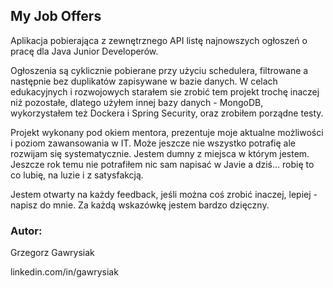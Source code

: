 ## My Job Offers

Aplikacja pobierająca z zewnętrznego API listę najnowszych ogłoszeń o pracę dla Java Junior Developerów.

Ogłoszenia są cyklicznie pobierane przy użyciu schedulera, filtrowane a następnie bez duplikatów zapisywane w bazie danych.
W celach edukacyjnych i rozwojowych starałem sie zrobić tem projekt trochę inaczej niż pozostałe, dlatego użyłem innej bazy danych - MongoDB, wykorzystałem też Dockera i Spring Security, oraz zrobiłem porządne testy. 

Projekt wykonany pod okiem mentora, prezentuje moje aktualne możliwości i poziom zawansowania w IT. Może jeszcze nie wszystko potrafię ale rozwijam się systematycznie.
Jestem dumny z miejsca w którym jestem. Jeszcze rok temu nie potrafiłem nic sam napisać w Javie a dziś... robię to co lubię, na luzie i z satysfakcją. 

Jestem otwarty na każdy feedback, jeśli można coś zrobić inaczej, lepiej - napisz do mnie. Za każdą wskazówkę jestem bardzo dzięczny. 

### Autor: 
Grzegorz Gawrysiak 

linkedin.com/in/gawrysiak